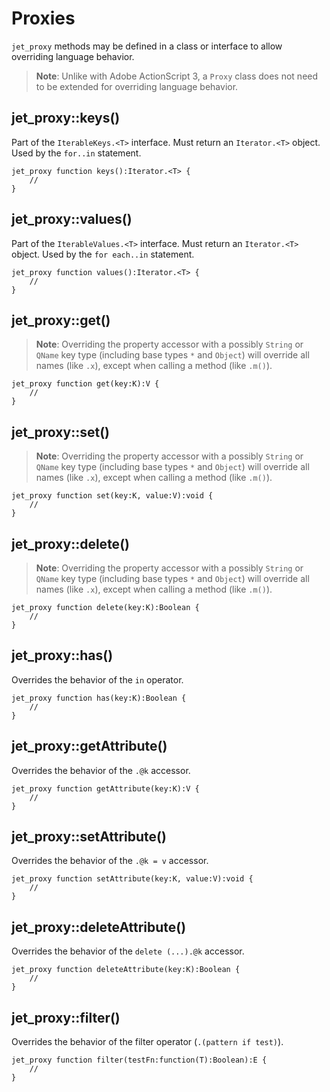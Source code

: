 # Proxies

`jet_proxy` methods may be defined in a class or interface to allow overriding language behavior.

> **Note**: Unlike with Adobe ActionScript 3, a `Proxy` class does not need to be extended for overriding language behavior.

## jet_proxy::keys()

Part of the `IterableKeys.<T>` interface. Must return an `Iterator.<T>` object. Used by the `for..in` statement.

```
jet_proxy function keys():Iterator.<T> {
    //
}
```

## jet_proxy::values()

Part of the `IterableValues.<T>` interface. Must return an `Iterator.<T>` object. Used by the `for each..in` statement.

```
jet_proxy function values():Iterator.<T> {
    //
}
```

## jet_proxy::get()

> **Note**: Overriding the property accessor with a possibly `String` or `QName` key type (including base types `*` and `Object`) will override all names (like `.x`), except when calling a method (like `.m()`).

```
jet_proxy function get(key:K):V {
    //
}
```

## jet_proxy::set()

> **Note**: Overriding the property accessor with a possibly `String` or `QName` key type (including base types `*` and `Object`) will override all names (like `.x`), except when calling a method (like `.m()`).

```
jet_proxy function set(key:K, value:V):void {
    //
}
```

## jet_proxy::delete()

> **Note**: Overriding the property accessor with a possibly `String` or `QName` key type (including base types `*` and `Object`) will override all names (like `.x`), except when calling a method (like `.m()`).

```
jet_proxy function delete(key:K):Boolean {
    //
}
```

## jet_proxy::has()

Overrides the behavior of the `in` operator.

```
jet_proxy function has(key:K):Boolean {
    //
}
```

## jet_proxy::getAttribute()

Overrides the behavior of the `.@k` accessor.

```
jet_proxy function getAttribute(key:K):V {
    //
}
```

## jet_proxy::setAttribute()

Overrides the behavior of the `.@k = v` accessor.

```
jet_proxy function setAttribute(key:K, value:V):void {
    //
}
```

## jet_proxy::deleteAttribute()

Overrides the behavior of the `delete (...).@k` accessor.

```
jet_proxy function deleteAttribute(key:K):Boolean {
    //
}
```

## jet_proxy::filter()

Overrides the behavior of the filter operator (`.(pattern if test)`).

```
jet_proxy function filter(testFn:function(T):Boolean):E {
    //
}
```
